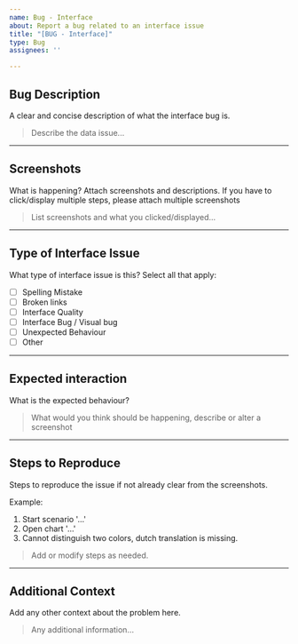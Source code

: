 ```yaml
---
name: Bug - Interface
about: Report a bug related to an interface issue
title: "[BUG - Interface]"
type: Bug
assignees: ''

---
```


## Bug Description
A clear and concise description of what the interface bug is.

> Describe the data issue...

---

## Screenshots
What is happening? Attach screenshots and descriptions. If you have to click/display multiple
steps, please attach multiple screenshots

> List screenshots and what you clicked/displayed...

---

## Type of Interface Issue
What type of interface issue is this?
Select all that apply:

- [ ] Spelling Mistake
- [ ] Broken links
- [ ] Interface Quality
- [ ] Interface Bug / Visual bug
- [ ] Unexpected Behaviour
- [ ] Other

---

## Expected interaction
What is the expected behaviour?

> What would you think should be happening, describe or alter a screenshot

---

## Steps to Reproduce
Steps to reproduce the issue if not already clear from the screenshots.

Example:
1. Start scenario '...'
2. Open chart '...'
3. Cannot distinguish two colors, dutch translation is missing.

> Add or modify steps as needed.

---

## Additional Context
Add any other context about the problem here.

> Any additional information...
